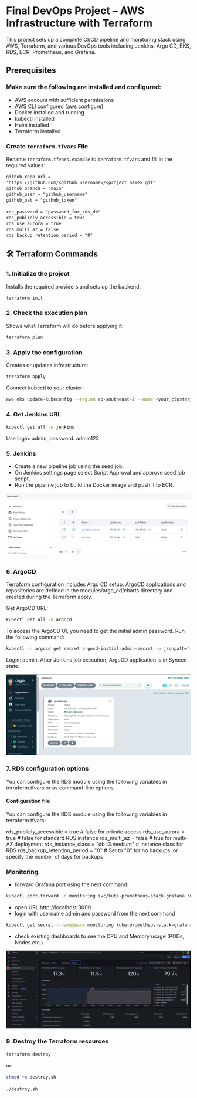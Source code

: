
# Final DevOps Project – AWS Infrastructure with Terraform

This project sets up a complete CI/CD pipeline and monitoring stack using AWS, Terraform, and various DevOps tools including Jenkins, Argo CD, EKS, RDS, ECR, Prometheus, and Grafana.

## Prerequisites

### Make sure the following are installed and configured:

- AWS account with sufficient permissions
- AWS CLI configured (aws configure)
- Docker installed and running
- kubectl installed
- Helm installed
- Terraform installed

###  Create `terraform.tfvars` File

Rename `terraform.tfvars.example` to `terraform.tfvars` and fill in the required values:

```hcl
github_repo_url = "https://github.com/<github_username>/<project_name>.git"
github_branch = "main"
github_user = "github_username"
github_pat = "github_token"

rds_password = "password_for_rds_db"
rds_publicly_accessible = true
rds_use_aurora = true
rds_multi_az = false
rds_backup_retention_period = "0"
```

## 🛠️ Terraform Commands

### 1. **Initialize the project**

Installs the required providers and sets up the backend:

```bash
terraform init
```

### 2. **Check the execution plan**

Shows what Terraform will do before applying it:

```bash
terraform plan
```

### 3. **Apply the configuration**

Creates or updates infrastructure:

```bash
terraform apply
```
Connect kubectl to your cluster:

```bash
aws eks update-kubeconfig --region ap-southeast-2 --name <your_cluster_name>
```

### 4. **Get Jenkins URL**

```bash
kubectl get all -n jenkins
```
Use login: admin, password: admin123

### 5. **Jenkins**
- Create a new pipeline job using the seed job.
- On Jenkins settings page select Script Approval and approve seed job script.
- Run the pipeline job to build the Docker image and push it to ECR.

![Jenkins UI](data/Jenkins.png)


### 6. **ArgoCD**
Terraform configuration includes Argo CD setup. ArgoCD applications and repositories are defined in the modules/argo_cd/charts directory and created during the Terraform apply.

Get ArgoCD URL:

```bash
kubectl get all -n argocd
```

To access the ArgoCD UI, you need to get the initial admin password. Run the following command:

```bash
kubectl -n argocd get secret argocd-initial-admin-secret -o jsonpath="{.data.password}" | base64 -d
```
Login: admin.
After Jenkins job execution, ArgoCD application is in Synced state.

![ArgoCD UI](data/agro.png)


### 7. RDS configuration options

You can configure the RDS module using the following variables in terraform.tfvars or as command-line options.

#### Configuration file

You can configure the RDS module using the following variables in terraform.tfvars:

rds_publicly_accessible = true # false for private access
rds_use_aurora = true # false for standard RDS instance
rds_multi_az = false # true for multi-AZ deployment
rds_instance_class = "db.t3.medium" # Instance class for RDS
rds_backup_retention_period = "0" # Set to "0" for no backups, or specify the number of days for backups


### Monitoring

- forward Grafana port using the next command:
```bash
kubectl port-forward -n monitoring svc/kube-prometheus-stack-grafana 3000:80
```
- open URL http://localhost:3000
- login with username admin and password from the next command
```bash
kubectl get secret --namespace monitoring kube-prometheus-stack-grafana -o jsonpath="{.data.admin-password}" | base64 --decode
```
- check existing dashboards to see the CPU and Memory usage (PODs, Nodes etc.)

![Grafana Dashboard](data/grafana.png)


### 9. **Destroy the Terraform resources**
```bash
terraform destroy
```
or:

```bash
chmod +x destroy.sh

./destroy.sh

```

